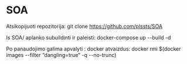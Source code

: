 # SOA

Atsikopijuoti repozitorija:
git clone https://github.com/plssts/SOA

Is SOA/ aplanko subuildinti ir paleisti:
docker-compose up --build -d

Po panaudojimo galima apvalyti <none>:<none> docker atvaizdus:
docker rmi $(docker images --filter “dangling=true” -q --no-trunc)
